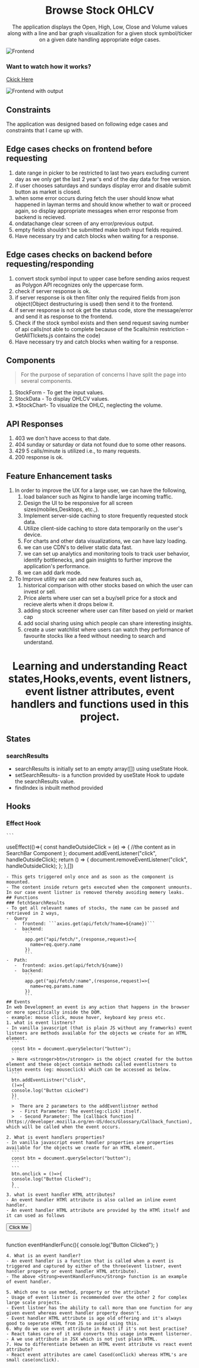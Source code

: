 <h1 align="center">Browse Stock OHLCV</h1>

<p align="center">The application displays the Open, High, Low, Close and Volume values along with a line and bar graph visualization for a given stock symbol/ticker on a given date handling appropriate edge cases.</p>

![Frontend](FrontendSmall.png)

### Want to watch how it works?
[Ckick Here](https://www.loom.com/share/9a3deb318c1c42ca838f018a570002cf?sid=d5bfe72c-31ce-45f1-8def-d87078d88c65)

![Frontend with output](FrontendSmallWithInput.png)

## Constraints

The application was designed based on following edge cases and constraints that I came up with.

## Edge cases checks on frontend before requesting

1. date range in picker to be restricted to last two years excluding current day as we only get the last 2 year's end of the day data for free version.
2. if user chooses saturdays and sundays display error and disable submit button as market is closed.
3. when some error occurs during fetch the user should know what happened in layman terms and should know whether to wait or proceed again, so display appropriate messages when error response from backend is recieved.
4. ondatachange clear screen of any error/previous output.
5. empty fields shouldn't be submitted make both input fields required.
6. Have necessary try and catch blocks when waiting for a response.

## Edge cases checks on backend before requesting/responding

1. convert stock symbol input to upper case before sending axios request as Polygon API recognizes only the uppercase form.
2. check if server response is ok.
3. if server response is ok then filter only the required fields from json object(Object destructuring is used) then send it to the frontend.
4. if server response is not ok get the status code, store the message/error and send it as response to the frontend.
5. Check if the stock symbol exists and then send request saving number of api calls(not able to complete because of the 5calls/min restriction - GetAllTIckets.js contains the code)
6. Have necessary try and catch blocks when waiting for a response.

## Components

> For the purpose of separation of concerns I have split the page into several components.

1. StockForm - To get the input values.
2. StockData - To display OHLCV values.
3. \*StockChart- To visualize the OHLC, neglecting the volume.

## API Responses

1. 403 we don't have access to that date.
2. 404 sunday or saturday or data not found due to some other reasons.
3. 429 5 calls/minute is utilized i.e., to many requests.
4. 200 response is ok.

## Feature Enhancement tasks

1. In order to improve the UX for a large user, we can have the following,
   1. load balancer such as Nginx to handle large incoming traffic.
   2. Design the UI to be responsive for all screen sizes(mobiles,Desktops, etc.,).
   3. Implement server-side caching to store frequently requested stock data.
   4. Utilize client-side caching to store data temporarily on the user's device.
   5. For charts and other data visualizations, we can have lazy loading.
   6. we can use CDN's to deliver static data fast.
   7. we can set up analytics and monitoring tools to track user behavior, identify bottlenecks, and gain insights to further improve the application's performance.
   8. we can add dark mode.
2. To Improve utility we can add new features such as,
   1. historical comparison with other stocks based on which the user can invest or sell.
   2. Price alerts where user can set a buy/sell price for a stock and recieve alerts when it drops below it.
   3. adding stock screener where user can filter based on yield or market cap
   4. add social sharing using which people can share interesting insights.
   5. create a user watchlist where users can watch they performance of favourite stocks like a feed without needing to search and understand.

<h1 align="center"> Learning and understanding React states,Hooks,events, event listners, event listner attributes, event handlers and functions used in this project. </h1>

## States
### searchResults
- searchResults is initially set to an empty array([]) using useState Hook.
- setSearchResults- is a function provided by useState Hook to update the searchResults value.
- findIndex is inbuilt method provided

## Hooks
### Effect Hook
    ```
   useEffect(()=>{
   const handleOutsideClick = (e) => {
    //the content as in SearchBar Component
    };
    document.addEventListener("click", handleOutsideClick);
    return () => {
      document.removeEventListener("click", handleOutsideClick);
    };
   },[])
   ```
   - This gets triggered only once and as soon as the component is moounted.
   - The content inside return gets executed when the component unmounts. In our case event listner is removed thereby avoiding memery leaks.
## Functions
### fetchSearchResults
- To get all relevant names of stocks, the name can be passed and retrieved in 2 ways,
  -  Query
      -  frontend: ```axios.get(api/fetch/?name=${name})```
      -  backend: 
          ```
          app.get("api/fetch/",(response,request)=>{
            name=req.query.name
          })
          ```
  -  Path:
      -  frontend: axios.get(api/fetch/${name})
      -  backend: 
          ```
          app.get("api/fetch/:name",(response,request)=>{
            name=req.params.name
          })
          ```
## Events
In web Development an event is any action that happens in the browser or more specifically inside the DOM.
- example: mouse click, mouse hover, keyboard key press etc.
1. what is event listners?
   - In vanilla javascript (that is plain JS without any framworks) event listners are methods available for the objects we create for an HTML element.
     ```
     const btn = document.querySelector("button");
     ```
     > Here <stronger>btn</stronger> is the object created for the button element and these object contain methods called eventlistners to listen events (eg: mouseclick) which can be accessed as below.
     ```
     btn.addEventListner("click",
     ()=>{
     console.log("Button cLicked")
     })
     ```
     >  There are 2 parameters to the addEventlistner method
     >  - First Parameter: The event(eg:click) itself.
     >  - Second Parameter: The [callback function](https://developer.mozilla.org/en-US/docs/Glossary/Callback_function), which will be called when the event occurs.

2. What is event handlers properties?
   - In vanilla javascript event handler properties are properties available for the objects we create for an HTML element.
     ```
     const btn = document.querySelector("button");
     ```
     ```
     btn.onclick = ()=>{
     console.log("Button Clicked");
     }
     ```
3. what is event handler HTML attributes?
   - An event handler HTMl attribute is also called an inline event handler.
   - An event handler HTML attribute are provided by the HTMl itself and it can used as follows
   ```
   <!--HTML File--> 
   
   <button onclick="eventHandlerFunc()">Click Me</button>
   ```
   ```
   <!--JS File--> 
   
   function eventHandlerFunc(){
   console.log("Button Clicked");
   }
   ```
4. What is an event handler?
   - An event handler is a function that is called when a event is triggered and captured by either of the three(event listner, event handler property or event handler HTML attribute).
   - The above <Strong>eventHandlerFunc</Strong> function is an example of event handler.

5. Which one to use method, property or the attribute?
   - Usage of event listner is recommended over the other 2 for complex large scale projects.
   - Event listner has the ability to call more than one function for any given event whereas event handler property doesn't.
   - Event handler HTML attribute is age old offering and it's always good to seperate HTML from JS so avoid using this.
6. Why do we use event attribute in React if it's not best practise?
   - React takes care of it and converts this usage into event listerner.
   - A we use attribute in JSX which is not just plain HTML.
7. How to differentiate between an HTML event attribute vs react event attribute?
   - React event attributes are camel Cased(onClick) whereas HTML's are small case(onclick).
   
